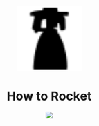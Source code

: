 <p align="center">
  <img width="150" height="150" src="./How%20To%20Rocket/Assets.xcassets/open-cycle-icon.imageset/open-cycle-icon.svg">
</p>

<h1 align="center">How to Rocket</h1>

<p align="center">
    <img src="./Resources/IMG_3935.GIF" width=300>
</p>